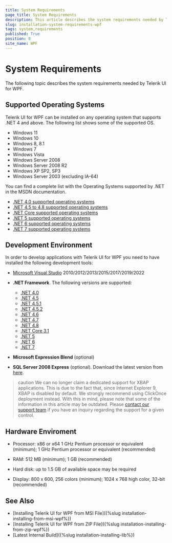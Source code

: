 ```yaml
---
title: System Requirements
page_title: System Requirements
description: This article describes the system requirements needed by Telerik UI for WPF.
slug: installation-system-requirements-wpf
tags: system,requirements
published: True
position: 0
site_name: WPF
---
```


# System Requirements

The following topic describes the system requirements needed by Telerik UI for WPF.

## Supported Operating Systems

Telerik UI for WPF can be installed on any operating system that supports .NET 4 and above. The following list shows some of the supported OS. 

* Windows 11
* Windows 10
* Windows 8, 8.1
* Windows 7
* Windows Vista
* Windows Server 2008
* Windows Server 2008 R2
* Windows XP SP2, SP3
* Windows Server 2003 (excluding IA-64)

You can find a complete list with the Operating Systems supported by .NET in the MSDN documentation.
* [.NET 4.0 supported operating systems](https://docs.microsoft.com/en-us/previous-versions/dotnet/netframework-4.0/8z6watww(v=vs.100))
* [.NET 4.5 to 4.8 supported operating systems](https://docs.microsoft.com/en-us/dotnet/framework/get-started/system-requirements)
* [.NET Core supported operating systems](https://github.com/dotnet/core/blob/main/release-notes/3.1/3.1-supported-os.md)
* [.NET 5 supported operating systems](https://github.com/dotnet/core/blob/main/release-notes/5.0/5.0-supported-os.md)
* [.NET 6 supported operating systems](https://github.com/dotnet/core/blob/main/release-notes/6.0/supported-os.md)
* [.NET 7 supported operating systems](https://github.com/dotnet/core/blob/main/release-notes/7.0/supported-os.md)

## Development Environment

In order to develop applications with Telerik UI for WPF you need to have installed the following development tools:

* [Microsoft Visual Studio](https://visualstudio.microsoft.com/downloads/) 2010/2012/2013/2015/2017/2019/2022
        
* __.NET Framework__. The following versions are supported:
	* [.NET 4.0](https://www.microsoft.com/en-us/download/details.aspx?id=17851)
	* [.NET 4.5](http://www.microsoft.com/en-us/download/details.aspx?id=30653)
	* [.NET 4.5.1](http://www.microsoft.com/en-us/download/details.aspx?id=40779)
	* [.NET 4.5.2](http://www.microsoft.com/en-us/download/details.aspx?id=42642)
	* [.NET 4.6](https://www.microsoft.com/en-us/download/details.aspx?id=48130)
	* [.NET 4.7](https://dotnet.microsoft.com/download/dotnet-framework/net47)
	* [.NET 4.8](https://dotnet.microsoft.com/download/dotnet-framework/net48)
	* [.NET Core 3.1](https://dotnet.microsoft.com/download/dotnet-core/3.1)
	* [.NET 5](https://dotnet.microsoft.com/download/dotnet/5.0)
	* [.NET 6](https://dotnet.microsoft.com/download/dotnet/6.0)
	* [.NET 7](https://dotnet.microsoft.com/download/dotnet/7.0)
          
* __Microsoft Expression Blend__ (optional)
          
* __SQL Server 2008 Express__ (optional). Download the latest version from [here](https://www.microsoft.com/en-us/sql-server/sql-server-2019).          

>caution We can no longer claim a dedicated support for XBAP applications. This is due to the fact that, since Internet Explorer 9, XBAP is disabled by default. We strongly recommend using ClickOnce deployment instead. With this in mind, please note that some of the information in this article may be outdated. Please [contact our support team](https://www.telerik.com/account/support-tickets?pid=601) if you have an inquiry regarding the support for a given control.
      
## Hardware Enviroment

* Processor: x86 or x64  1 GHz Pentium processor or equivalent (minimum); 1 GHz Pentium processor or equivalent (recommended)

* RAM: 512 MB (minimum); 1 GB (recommended)

* Hard disk: up to 1.5 GB of available space may be required

* Display: 800 x 600, 256 colors (minimum); 1024 x 768 high color, 32-bit (recommended)

## See Also  
 * [Installing Telerik UI for WPF from MSI File]({%slug installation-installing-from-msi-wpf%}) 
 * [Installing Telerik UI for WPF from ZIP File]({%slug installation-installing-from-zip-wpf%})
 * [Latest Internal Build]({%slug installation-installing-lib%})

